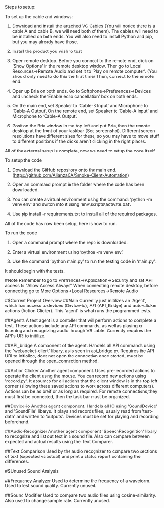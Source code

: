 Steps to setup:

To set up the cable and windows:

1. Download and install the attached VC Cables (You will notice there is a cable A and cable B, we will need both of them). The cables will need to be installed on both ends.
You will also need to install Python and pip, but you may already have those.

2. Install the product you wish to test

3. Open remote desktop. Before you connect to the remote end, click on ‘Show Options’ in the remote desktop window. Then go to Local Resources->Remote Audio and set it to ‘Play on remote computer’. (You should only need to do this the first time)
Then, connect to the remote end.

4. Open up Bria on both ends. Go to Softphone->Preferences->Devices and uncheck the ‘Enable echo cancellation’ box on both ends.

5. On the main end, set Speaker to ‘Cable-B Input’ and Microphone to ‘Cable-A Output’.
On the remote end, set Speaker to ‘Cable-A input’ and Microphone to ‘Cable-A Output’.

6. Position the Bria window in the top left and put Bria, then the remote desktop at the front of your taskbar (See screenshot). Different screen resolutions have different sizes for these, so you may have to move stuff to different positions if the clicks aren’t clicking in the right places. 

All of the external setup is complete, now we need to setup the code itself.


To setup the code

1. Download the GitHub repository onto the main end. (https://github.com/AlianzaQA/Smoke-Client-Automation)

2. Open an command prompt in the folder where the code has been downloaded.

3. You can create a virtual environment using the command: ‘python -m venv env’ and switch into it using ‘env\scripts\activate.bat’.

4. Use pip install -r requirements.txt to install all of the required packages.

All of the code has now been setup, here is how to run.


To run the code

1. Open a command prompt where the repo is downloaded.

2. Enter a virtual environment using ‘python -m venv env’.

3. Use the command ‘python main.py’ to run the testing code in ‘main.py’.

It should begin with the tests.



#Note
Remember to go to Prefrences->Application->Security and set API access to "Allow Access Always"
When connecting remote desktop, before connecting go to More Options->Local Resources->Remote Audio

#$Current Project Overview
##Main
Currently just initilizes an 'Agent', which has access to devices (Device-io), API (API_Bridge) and auto-clicker actions (Action Clicker). This 'agent' is what runs the programmed tests.

##Agents
A test agent is a contoller that will perform actions to complete a test. These actions include any API commands, as well as playing or listening and recognizing audio through VB cable. Currently requires the API's URI to initilize.

##API_bridge
A component of the agent. Handels all API commands using the 'websocket-client' libary, as is seen in api_bridge.py. Requires the API URI to initialize, does not open the connection once started, must be opened through the open_connection method.

##Action Clicker
Another agent component. Uses pre-recorded actions to operate the client using the mouse. You can record new actions using 'record.py'. It assumes for all actions that the client window is in the top left corner (allowing these saved actions to work across different computers). Actions can be as breif or as long as required. For remote connections,they must first be connected, then the task bar must be organized. 

##Device-io
Another agent component. Handels all IO using 'SoundDevice' and 'SoundFile' libarys. It plays and records files, usually read from 'test-data' and written to 'outputs'. Devices must be set for playing and recording beforehand.

##Audio-Recognizer
Another agent component 'SpeechRecognition' libary to recognize and list out text in a sound file. Also can compare between expected and actual results using the Text Comparer.

##Text Comparison
Used by the audio recognizer to compare two sections of text (expected vs actual) and print a status report containing the differences.

#$Unused Sound Analysis

##Frequency Analyzer
Used to determine the frequency of a waveform. Used to test sound quality. Currently unused.

##Sound Modifier
Used to compare two audio files using cosine-similarity. Also used to change sample rate. Currently unused.